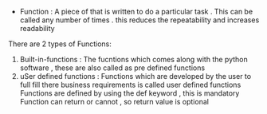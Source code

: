 * Function : A piece of that is written to do a particular task .  This can be called any number of times .
this reduces the repeatability and increases readability 

There are 2 types of Functions:
1. Built-in-functions : The fucntions which comes along with the python software , these are also called as pre defined functions
2. uSer defined functions :
      Functions which are developed by the user to full fill there business requirements is called user defined functions
          Functions are defined by using the def keyword , this is mandatory 
              Function can return or cannot , so return value is optional
     